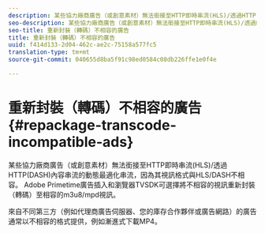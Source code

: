 ```yaml
---
description: 某些協力廠商廣告（或創意素材）無法銜接至HTTP即時串流(HLS)/透過HTTP(DASH)內容串流的動態最適化串流，因為其視訊格式與HLS/DASH不相容。 Adobe Primetime廣告插入和瀏覽器TVSDK可選擇將不相容的視訊重新封裝（轉碼）至相容的m3u8/mpd視訊。
seo-description: 某些協力廠商廣告（或創意素材）無法銜接至HTTP即時串流(HLS)/透過HTTP(DASH)內容串流的動態最適化串流，因為其視訊格式與HLS/DASH不相容。 Adobe Primetime廣告插入和瀏覽器TVSDK可選擇將不相容的視訊重新封裝（轉碼）至相容的m3u8/mpd視訊。
seo-title: 重新封裝（轉碼）不相容的廣告
title: 重新封裝（轉碼）不相容的廣告
uuid: f414d133-2d04-462c-ae2c-75158a577fc5
translation-type: tm+mt
source-git-commit: 040655d8ba5f91c98ed0584c08db226ffe1e0f4e

---
```



# 重新封裝（轉碼）不相容的廣告{#repackage-transcode-incompatible-ads}

某些協力廠商廣告（或創意素材）無法銜接至HTTP即時串流(HLS)/透過HTTP(DASH)內容串流的動態最適化串流，因為其視訊格式與HLS/DASH不相容。 Adobe Primetime廣告插入和瀏覽器TVSDK可選擇將不相容的視訊重新封裝（轉碼）至相容的m3u8/mpd視訊。

來自不同第三方（例如代理商廣告伺服器、您的庫存合作夥伴或廣告網路）的廣告通常以不相容的格式提供，例如漸進式下載MP4。
